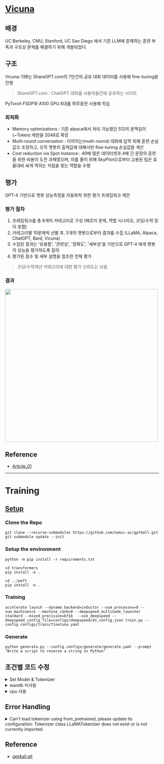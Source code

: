
# [Vicuna](https://github.com/lm-sys/FastChat)

## 배경

UC Berkeley, CMU, Stanford, UC San Diego 에서 기존 LLM에 존재하는 훈련 부족과 구조상 문제를 해결하기 위해 개발되었다.


## 구조

Vicuna-13B는 ShareGPT.com의 7만건의 공유 대화 데이터를 사용해 fine-tuning을 진행
> ShareGPT.com : ChatGPT 대화를 사용자들간에 공유하는 사이트

PyTorch FSDP와 A100 GPU 8대를 하루동안 사용해 학습

### 최적화

- Memory optimizations : 기존 alpaca에서 처리 가능했던 512의 문맥길이(~Token) 제한을 2048로 확장
- Multi-round conversation : 이어지는(multi-round) 대화에 답학 위해 훈련 손실값으 조정하고, 오직 챗봇의 출력값에 대해서만 fine-tuning 손실값을 계산
- Cost reduction via Spot Instance : 40배 많은 데이터셋과 4배 긴 문장의 훈련을 위한 비용이 도전 과제였으며, 이를 줄이 위해 SkyPilot으로부터 고용된 팀은 효율대비 싸게 먹히는 지점을 찾는 역할을 수행

## 평가

GPT-4 기반으로 챗봇 성능측정을 자동화학 위한 평가 프레임워크 제안

### 평가 절차
1. 프레임워크를 총 8개의 카테고리로 구성 (페르미 문제, 역할 시나리오, 코딩/수학 등이 포함)
2. 카테고리별 10문제씩 선별 후, 5개의 챗봇으로부터 결과를 수집 (LLaMA, Alpaca, ChatGPT, Bard, Vicuna)
3. 수집된 결과는 '유용함', '관련성', '정확도', '세부성'을 기반으로 GPT-4 에게 팻봇의 성능을 평가하도록 질의
4. 평가된 점수 및 세부 설명을 참조한 전체 평가
  > 코딩/수학계산 카테고리에 대한 평가 신뢰도는 낮음

### 결과

<img src="https://miro.medium.com/v2/resize:fit:720/format:webp/0*qTrWfPbqFB9sijxy.png" width="500">


## Reference
- [Article_01](https://pub.towardsai.net/meet-vicuna-the-latest-metas-llama-model-that-matches-chatgpt-performance-e23b2fc67e6b)

---

# Training

## [Setup](https://github.com/nomic-ai/gpt4all#setup)

### Clone the Repo

```
git clone --recurse-submodules https://github.com/nomic-ai/gpt4all.git
git submodule update --init
```

### Setup the environment

```
python -m pip install -r requirements.txt

cd transformers
pip install -e . 

cd ../peft
pip install -e .
```

### Training

```
accelerate launch --dynamo_backend=inductor --num_processes=8 --num_machines=1 --machine_rank=0 --deepspeed_multinode_launcher standard --mixed_precision=bf16  --use_deepspeed --deepspeed_config_file=configs/deepspeed/ds_config.json train.py --config configs/train/finetune.yaml
```

### Generate

```
python generate.py --config configs/generate/generate.yaml --prompt "Write a script to reverse a string in Python"
```

## 조건별 코드 수정

<details>
  <summary>Set Model & Tokenizer </summary>

  환경파일 설정
  
  ``` INI
  # configs/train/finetune.yaml

  model_name: "decapoda-research/llama-7b-hf"
  tokenizer_name: "decapoda-research/llama-7b-hf"
  ```
  
  [Model & Tokenizer 개체 생성](https://huggingface.co/docs/transformers/quicktour#use-another-model-and-tokenizer-in-the-pipeline)
  
  ``` Python
  from transformers import AutoTokenizer, AutoModelForSequenceClassification

  model = AutoModelForSequenceClassification.from_pretrained(model_name)
  tokenizer = AutoTokenizer.from_pretrained(model_name)
  ```
  
</details>

<details>
  <summary>wandb 미사용</summary>

  환경파일 설정
  
  ``` INI
  # configs/train/finetune.yaml
  
  wandb: false
  ```
  
</details>

<details>
  <summary>cpu 사용</summary>
  
  ``` Python
  # train.py

  if __name__ == "__main__":
    # ...
    if config["wandb"]:
      # ...
    else:
      accelerator = Accelerator(cpu=True)

    train(accelerator, config=config)
  ```
  
</details>

## Error Handling

<details>
  <summary>Can't load tokenizer using from_pretrained, please update its configuration: Tokenizer class LLaMATokenizer does not exist or is not currently imported.</summary>
  
  LLaMA에서 사용중이 Tokenizer를 찾지 못해 발생하는 문제로 현재 사용중인 LLaMA Tokenizer를 명시적으로 기입 [참고](https://huggingface.co/docs/transformers/main/en/model_doc/llama)
  
  ``` Python
  # transformers/src/transformers/models/auto/tokenization_auto.py
  # ~line 625
    
        # using "LlamaTokenizer" Not "LLaMATokenizer"
        config_tokenizer_class = "LlamaTokenizer"   ### FIXME: Assign tokenizer directly
  
        tokenizer_auto_map = None
        if "auto_map" in tokenizer_config:
            if isinstance(tokenizer_config["auto_map"], (tuple, list)):
                # Legacy format for dynamic tokenizers
                tokenizer_auto_map = tokenizer_config["auto_map"]
            else:
                tokenizer_auto_map = tokenizer_config["auto_map"].get("AutoTokenizer", None)
  
  ```

</details>

## Reference

- [gpt4all.git](https://github.com/nomic-ai/gpt4all)
